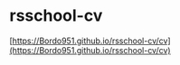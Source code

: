 # rsschool-cv 

[https://Bordo951.github.io/rsschool-cv/cv](https://Bordo951.github.io/rsschool-cv/cv)
